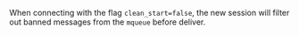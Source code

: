 When connecting with the flag `clean_start=false`, the new session will filter out banned messages from the `mqueue` before deliver.
